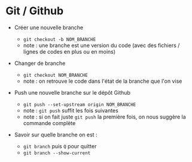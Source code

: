 # Git / Github

- Créer une nouvelle branche
  - `git checkout -b NOM_BRANCHE`
  - note : une branche est une version du code (avec des fichiers / lignes de codes en plus ou en moins)

- Changer de branche 
  - `git checkout NOM_BRANCHE`
  - note : on retrouve le code dans l'état de la branche que l'on vise
 
- Push une nouvelle branche sur le dépôt Github
  - `git push --set-upstream origin NOM_BRANCHE`
  - note : `git push` suffit les fois suivantes
  - note : si on fait juste `git push` la première fois, on nous suggère la commande complète

- Savoir sur quelle branche on est : 
  - `git branch` puis `Q` pour quitter
  - `git branch --show-current`
